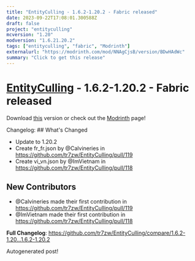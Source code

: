 ```yaml
---
title: "EntityCulling - 1.6.2-1.20.2 - Fabric released"
date: 2023-09-22T17:08:01.300588Z
draft: false
project: "entityculling"
mcversion: "1.20"
modversion: "1.6.21.20.2"
tags: ["entityculling", "fabric", "Modrinth"]
externalurl: "https://modrinth.com/mod/NNAgCjsB/version/BDwHAdWc"
summary: "Click to get this release"
---
```

# [EntityCulling](/project/entityculling) - 1.6.2-1.20.2 - Fabric released
Download [this](https://modrinth.com/mod/NNAgCjsB/version/BDwHAdWc) version or check out the [Modrinth](https://modrinth.com/mod/NNAgCjsB) page!

Changelog: ## What's Changed
* Update to 1.20.2
* Create fr_fr.json by @Calvineries in https://github.com/tr7zw/EntityCulling/pull/119
* Create vi_vn.json by @ImVietnam in https://github.com/tr7zw/EntityCulling/pull/118

## New Contributors
* @Calvineries made their first contribution in https://github.com/tr7zw/EntityCulling/pull/119
* @ImVietnam made their first contribution in https://github.com/tr7zw/EntityCulling/pull/118

**Full Changelog**: https://github.com/tr7zw/EntityCulling/compare/1.6.2-1.20...1.6.2-1.20.2

Autogenerated post!
